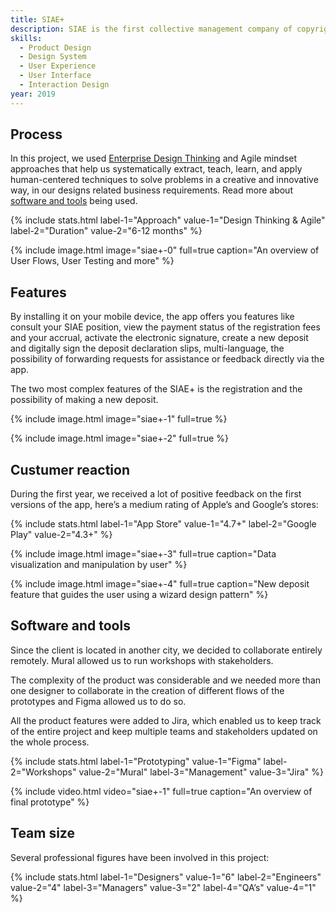 ```yaml
---
title: SIAE+
description: SIAE is the first collective management company of copyright in Italy. I collaborated with them in the creation of the first app SIAE+ that supports all the major services of the company.
skills:
  - Product Design
  - Design System
  - User Experience
  - User Interface
  - Interaction Design
year: 2019
---
```


## Process

In this project, we used [Enterprise Design Thinking](https://www.ibm.com/design/thinking/) and Agile mindset approaches that help us systematically extract, teach, learn, and apply human-centered techniques to solve problems in a creative and innovative way, in our designs related business requirements. Read more about [software and tools](#software-and-tools) being used.

{% include stats.html label-1="Approach" value-1="Design Thinking & Agile" label-2="Duration" value-2="6-12 months" %}

{% include image.html image="siae+-0" full=true caption="An overview of User Flows, User Testing and more" %}

## Features

By installing it on your mobile device, the app offers you features like consult your SIAE position, view the payment status of the registration fees and your accrual, activate the electronic signature, create a new deposit and digitally sign the deposit declaration slips, multi-language, the possibility of forwarding requests for assistance or feedback directly via the app.

The two most complex features of the SIAE+ is the registration and the possibility of making a new deposit.

{% include image.html image="siae+-1" full=true %}

{% include image.html image="siae+-2" full=true %}

## Custumer reaction

During the first year, we received a lot of positive feedback on the first versions of the app, here’s a medium rating of Apple’s and Google’s stores:

{% include stats.html label-1="App Store" value-1="4.7+" label-2="Google Play" value-2="4.3+" %}

{% include image.html image="siae+-3" full=true caption="Data visualization and manipulation by user" %}

{% include image.html image="siae+-4" full=true caption="New deposit feature that guides the user using a wizard design pattern" %}

## Software and tools

Since the client is located in another city, we decided to collaborate entirely remotely. Mural allowed us to run workshops with stakeholders.

The complexity of the product was considerable and we needed more than one designer to collaborate in the creation of different flows of the prototypes and Figma allowed us to do so. 

All the product features were added to Jira, which enabled us to keep track of the entire project and keep multiple teams and stakeholders updated on the whole process.

{% include stats.html label-1="Prototyping" value-1="Figma" label-2="Workshops" value-2="Mural" label-3="Management" value-3="Jira" %}

{% include video.html video="siae+-1" full=true caption="An overview of final prototype" %}

## Team size

Several professional figures have been involved in this project:

{% include stats.html label-1="Designers" value-1="6" label-2="Engineers" value-2="4" label-3="Managers" value-3="2" label-4="QA’s" value-4="1" %}